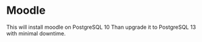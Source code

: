 # Moodle

This will install moodle on PostgreSQL 10
Than upgrade it to PostgreSQL 13 with minimal downtime.
